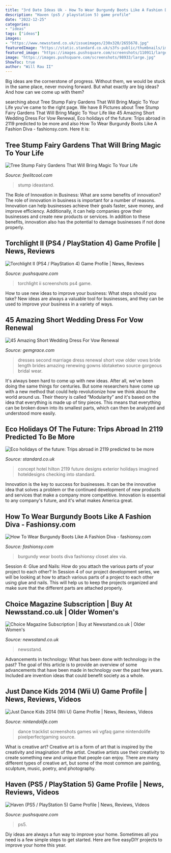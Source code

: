 ```yaml
---
title: "3rd Date Ideas Uk - How To Wear Burgundy Boots Like A Fashion Diva"
description: "Haven (ps5 / playstation 5) game profile"
date: "2022-12-25"
categories:
- "ideas"
tags: ["ideas"]
images:
- "https://www.newsstand.co.uk/issueimages/230x320/2655678.jpg"
featuredImage: "https://static.standard.co.uk/s3fs-public/thumbnails/image/2019/06/19/09/hilton-100-checking-into-2119-exterior-0.jpg"
featured_image: "https://images.pushsquare.com/screenshots/110911/large.jpg"
image: "https://images.pushsquare.com/screenshots/98933/large.jpg"
ShowToc: true
author: "Will Rau II"
---
```



Big ideas are the cornerstone of progress. Without them, we would be stuck in the same place, never moving forward. But what exactly are big ideas? And how can we come up with them?

	

		
searching about Tree Stump Fairy Gardens That Will Bring Magic To Your Life you've came to the right page. We have 8 Pictures about Tree Stump Fairy Gardens That Will Bring Magic To Your Life like 45 Amazing Short Wedding Dress For Vow Renewal, Eco holidays of the future: Trips abroad in 2119 predicted to be more and also How To Wear Burgundy Boots Like A Fashion Diva - fashionsy.com. Here it is:
		
    
## Tree Stump Fairy Gardens That Will Bring Magic To Your Life

<img loading=lazy src="https://feelitcool.com/wp-content/uploads/2017/03/tree-stump-fairy-garden13.jpg" onerror="this.onerror=null;this.src='https://tse1.mm.bing.net/th?id=OIP.8etj1bXGiN_L0nZHnU1zGwHaLI&amp;pid=15.1';" alt="Tree Stump Fairy Gardens That Will Bring Magic To Your Life">

_Source: feelitcool.com_

>stump ideastand. 

	

The Role of Innovation in Business: What are some benefits of innovation?
The role of innovation in business is important for a number of reasons. Innovation can help businesses achieve their goals faster, save money, and improve efficiency. Additionally, it can help companies grow their businesses and create new products or services. In addition to these benefits, innovation also has the potential to damage businesses if not done properly.

    
## Torchlight II (PS4 / PlayStation 4) Game Profile | News, Reviews

<img loading=lazy src="https://images.pushsquare.com/screenshots/98933/large.jpg" onerror="this.onerror=null;this.src='https://tse4.mm.bing.net/th?id=OIP.FMu1SEPYu56lLoeuBiZdEQHaEK&amp;pid=15.1';" alt="Torchlight II (PS4 / PlayStation 4) Game Profile | News, Reviews">

_Source: pushsquare.com_

>torchlight ii screenshots ps4 game. 

	

How to use new ideas to improve your business: What steps should you take?
New ideas are always a valuable tool for businesses, and they can be used to improve your business in a variety of ways.

    
## 45 Amazing Short Wedding Dress For Vow Renewal

<img loading=lazy src="https://www.gemgrace.com/img/cms/BLOG/170321-renewal-dress/e3.jpg" onerror="this.onerror=null;this.src='https://tse4.mm.bing.net/th?id=OIP.kvqW-DVoN0unB_efPx-rlQAAAA&amp;pid=15.1';" alt="45 Amazing Short Wedding Dress For Vow Renewal">

_Source: gemgrace.com_

>dresses second marriage dress renewal short vow older vows bride length brides amazing renewing gowns idotaketwo source gorgeous bridal wear. 

	

It's always been hard to come up with new ideas. After all, we've been doing the same things for centuries. But some researchers have come up with a new method that could help revolutionize how we think about the world around us. Their theory is called “Modularity” and it's based on the idea that everything is made up of tiny pieces. This means that everything can be broken down into its smallest parts, which can then be analyzed and understood more easily.

    
## Eco Holidays Of The Future: Trips Abroad In 2119 Predicted To Be More

<img loading=lazy src="https://static.standard.co.uk/s3fs-public/thumbnails/image/2019/06/19/09/hilton-100-checking-into-2119-exterior-0.jpg" onerror="this.onerror=null;this.src='https://tse4.mm.bing.net/th?id=OIP.8HZ2OEHxssjDEbDYUd1oJQHaE8&amp;pid=15.1';" alt="Eco holidays of the future: Trips abroad in 2119 predicted to be more">

_Source: standard.co.uk_

>concept hotel hilton 2119 future designs exterior holidays imagined hoteldesigns checking into standard. 

	

Innovation is the key to success for businesses. It can be the innovative idea that solves a problem or the continued development of new products and services that make a company more competitive. Innovation is essential to any company's future, and it's what makes America great.

    
## How To Wear Burgundy Boots Like A Fashion Diva - Fashionsy.com

<img loading=lazy src="https://fashionsy.com/wp-content/uploads/2016/10/bomber-630x945.jpg" onerror="this.onerror=null;this.src='https://tse3.mm.bing.net/th?id=OIP.UGvMWL6uy3--YdO7S490yQHaLH&amp;pid=15.1';" alt="How To Wear Burgundy Boots Like A Fashion Diva - fashionsy.com">

_Source: fashionsy.com_

>burgundy wear boots diva fashionsy closet alex via. 

	

Session 4: Glue and Nails: How do you attach the various parts of your project to each other?
In Session 4 of our project development series, we will be looking at how to attach various parts of a project to each other using glue and nails. This will help us to keep the projects organized and make sure that the different parts are attached properly.

    
## Choice Magazine Subscription | Buy At Newsstand.co.uk | Older Women&#039;s

<img loading=lazy src="https://www.newsstand.co.uk/issueimages/230x320/2655678.jpg" onerror="this.onerror=null;this.src='https://tse4.mm.bing.net/th?id=OIP.Gb-lBGgZ9wNKGze2I174hgAAAA&amp;pid=15.1';" alt="Choice Magazine Subscription | Buy at Newsstand.co.uk | Older Women&#039;s">

_Source: newsstand.co.uk_

>newsstand. 

	

Advancements in technology: What has been done with technology in the past?
The goal of this article is to provide an overview of some advancements that have been made in technology over the past few years. Included are invention ideas that could benefit society as a whole.

    
## Just Dance Kids 2014 (Wii U) Game Profile | News, Reviews, Videos

<img loading=lazy src="https://images.nintendolife.com/screenshots/53498/large.jpg" onerror="this.onerror=null;this.src='https://tse1.mm.bing.net/th?id=OIP.O_o9NG3H0zgejUv3vvihOwHaEK&amp;pid=15.1';" alt="Just Dance Kids 2014 (Wii U) Game Profile | News, Reviews, Videos">

_Source: nintendolife.com_

>dance tracklist screenshots games wii vgfaq game nintendolife pixelperfectgaming source. 

	

What is creative art?
Creative art is a form of art that is inspired by the creativity and imagination of the artist. Creative artists use their creativity to create something new and unique that people can enjoy. There are many different types of creative art, but some of the most common are painting, sculpture, music, poetry, and photography.

    
## Haven (PS5 / PlayStation 5) Game Profile | News, Reviews, Videos

<img loading=lazy src="https://images.pushsquare.com/screenshots/110911/large.jpg" onerror="this.onerror=null;this.src='https://tse1.mm.bing.net/th?id=OIP.uvtB-1KpcQUsY5u3PFYiLAHaEK&amp;pid=15.1';" alt="Haven (PS5 / PlayStation 5) Game Profile | News, Reviews, Videos">

_Source: pushsquare.com_

>ps5. 

	

Diy ideas are always a fun way to improve your home. Sometimes all you need is a few simple steps to get started. Here are five easyDIY projects to improve your home this year.

